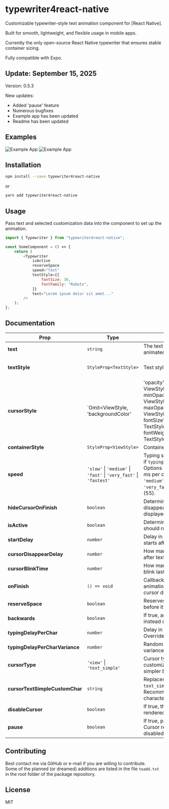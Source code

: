 # typewriter4react-native

Customizable typewriter-style text animation component for [React Native].

Built for smooth, lightweight, and flexible usage in mobile apps.

Currently the only open-source React Native typewriter that ensures stable container sizing.

Fully compatible with Expo.

## Update: September 15, 2025

Version: 0.5.3

New updates:

- Added 'pause' feature
- Numerous bugfixes
- Example app has been updated
- Readme has been updated

## Examples

![Example App](https://github.com/irolinski/typewriter4react-native/blob/main/docs/assets/example_img_1.gif?raw=true)
![Example App](https://github.com/irolinski/typewriter4react-native/blob/main/docs/assets/example_img_2.gif?raw=true)

## Installation

```bash
npm install --save typewriter4react-native
```

or

```bash
yarn add typewriter4react-native
```

## Usage

Pass text and selected customization data into the component to set up the animation.

```javascript
import { Typewriter } from "typewriter4react-native";

const SomeComponent = () => {
    return (
        <Typewriter
            isActive
            reserveSpace
            speed="fast"
            textStyle={{
                fontSize: 30,
                fontFamily: "Roboto",
            }}
            text="Lorem ipsum dolor sit amet..."
        />
    );
};
```

## Documentation

| Prop                           | Type                                                                                                                                                                                                                                        | Description                                                                                                                                                                                                                                               | Default                                                                                                                                       |
| ------------------------------ | ------------------------------------------------------------------------------------------------------------------------------------------------------------------------------------------------------------------------------------------- | --------------------------------------------------------------------------------------------------------------------------------------------------------------------------------------------------------------------------------------------------------- | --------------------------------------------------------------------------------------------------------------------------------------------- |
| **text**                       | `string`                                                                                                                                                                                                                                    | The text string that is to be animated.                                                                                                                                                                                                                     | —                                                                                                                                             |
| **textStyle**                  | `StyleProp<TextStyle>`                                                                                                                                                                                                                      | Text style.                                                                                                                                                                                                                                               | `{ fontSize: DEFAULT_FONTSIZE_VALUE, color: 'black', flexWrap: 'wrap' }`                                                                      |
| **cursorStyle**                | `Omit<ViewStyle, 'backgroundColor' | 'opacity'> & { color?: ViewStyle['backgroundColor']; minOpacity?: ViewStyle['opacity']; maxOpacity?: ViewStyle['opacity']; fontSize?: TextStyle['fontSize']; fontWeight?: TextStyle['fontWeight']; }` | Cursor style. Size/position are derived from the font size by default (unless explicit values are stated). Opacity is controlled by `minOpacity` & `maxOpacity`.                                                                                             | `{ height: fontSize * 0.6, width: fontSize * 0.1, minOpacity: 0, maxOpacity: 1, transform: [{ translateX: fontSize / 3 }, { scale: 1.75 }] }` |
| **containerStyle**             | `StyleProp<ViewStyle>`                                                                                                                                                                                                                      | Container style.                                                                                                                                                                                                                                          | —                                                                                                                                             |
| **speed**                      | `'slow'` &#124; `'medium'` &#124; `'fast'` &#124; `'very_fast'` &#124; `'fastest'`                                                                                                                  | Typing speed presets. Ignored if `typingDelayPerChar` is set. Options (equivalent values in ms per char): `'slow'` (150), `'medium'` (125), `'fast'` (100), `'very_fast'` (75), `'fastest'` (55).                                                          | `'fast'`                                                                                                                                      |
| **hideCursorOnFinish**         | `boolean`                                                                                                                                                                                                                                   | Determines if the cursor disappears after the text is displayed.                                                                                                                                                                                            | `true`                                                                                                                                        |
| **isActive**                   | `boolean`                                                                                                                                                                                                                                   | Determines if the animation should run.                                                                                                                                                                                                                     | `true`                                                                                                                                        |
| **startDelay**                 | `number`                                                                                                                                                                                                                                    | Delay in ms before animation starts after activation.                                                                                                                                                                                                     | —                                                                                                                                             |
| **cursorDisappearDelay**       | `number`                                                                                                                                                                                                                                    | How many ms the cursor stays after text is displayed.                                                                                                                                                                                                     | —                                                                                                                                             |
| **cursorBlinkTime**            | `number`                                                                                                                                                                                                                                    | How many ms a single cursor blink lasts.                                                                                                                                                                                                                  | `200`                                                                                                                                         |
| **onFinish**                   | `() => void`                                                                                                                                                                                                                                | Callback when typing animation finishes (before cursor disappears).                                                                                                                                                                                        | —                                                                                                                                             |
| **reserveSpace**               | `boolean`                                                                                                                                                                                                                                   | Reserves space for the text before it appears.                                                                                                                                                                                                            | `true`                                                                                                                                        |
| **backwards**                  | `boolean`                                                                                                                                                                                                                                   | If true, animation erases text instead of typing it.                                                                                                                                                                                                      | —                                                                                                                                             |
| **typingDelayPerChar**         | `number`                                                                                                                                                                                                                                    | Delay in ms per character. Overrides `speed`.                                                                                                                                                                                                             | Derived from `speed`                                                                                                                          |
| **typingDelayPerCharVariance** | `number`                                                                                                                                                                                                                                    | Random additional delay variance per character.                                                                                                                                                                                                           | `100`                                                                                                                                         |
| **cursorType**                 | `'view'` &#124; `'text_simple'`                                                                                                                                                                                                             | Cursor type. `'view'` is customizable; `'text_simple'` is simpler but more limited.                                                                                                                                                                        | `'view'`                                                                                                                                      |
| **cursorTextSimpleCustomChar** | `string`                                                                                                                                                                                                                                    | Replaces the &#124; string in `text_simple` cursor. Recommended single character.                                                                                                                                                                             | —                                                                                                                                             |
| **disableCursor**              | `boolean`                                                                                                                                                                                                                                   | If true, the cursor isn't rendered.                                                                                                                                                                                                                        | `false`                                                                                                                                       |
| **pause** | `boolean` | If true, pauses writing text. Cursor remains (if not disabled). | —     |

## Contributing

Best contact me via GitHub or e-mail if you are willing to contribute.  \
Some of the planned (or dreamed) additions are listed in the file `toadd.txt` in the root folder of the package repository.

## License

MIT
